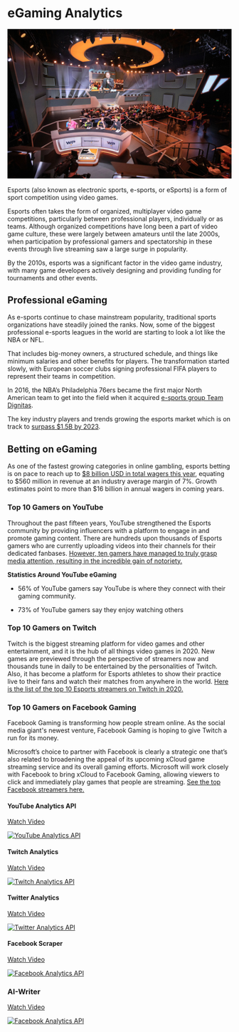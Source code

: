 # eGaming Analytics

![image](images/egaming.jpg)

Esports (also known as electronic sports, e-sports, or eSports) is a form of sport competition using video games.

Esports often takes the form of organized, multiplayer video game competitions, particularly between professional players, individually or as teams. Although organized competitions have long been a part of video game culture, these were largely between amateurs until the late 2000s, when participation by professional gamers and spectatorship in these events through live streaming saw a large surge in popularity.

By the 2010s, esports was a significant factor in the video game industry, with many game developers actively designing and providing funding for tournaments and other events.

## Professional eGaming

As e-sports continue to chase mainstream popularity, traditional sports organizations have steadily joined the ranks. Now, some of the biggest professional e-sports leagues in the world are starting to look a lot like the NBA or NFL. 

That includes big-money owners, a structured schedule, and things like minimum salaries and other benefits for players. The transformation started slowly, with European soccer clubs signing professional FIFA players to represent their teams in competition. 

In 2016, the NBA’s Philadelphia 76ers became the first major North American team to get into the field when it acquired [e-sports group Team Dignitas](https://www.theverge.com/2016/9/26/13057934/nba-philadelphia-76ers-buy-esports-team-dignitas).

The key industry players and trends growing the esports market which is on track to [surpass $1.5B by 2023](https://www.businessinsider.com/esports-ecosystem-market-report).

## Betting on eGaming

As one of the fastest growing categories in online gambling, esports betting is on pace to reach up to [$8 billion USD in total wagers this year](https://venturebeat.com/2019/06/03/betting-is-esports-biggest-and-most-underappreciated-opportunity/), equating to $560 million in revenue at an industry average margin of 7%. Growth estimates point to more than $16 billion in annual wagers in coming years.

### Top 10 Gamers on YouTube

Throughout the past fifteen years, YouTube strengthened the Esports community by providing influencers with a platform to engage in and promote gaming content. There are hundreds upon thousands of Esports gamers who are currently uploading videos into their channels for their dedicated fanbases. [However, ten gamers have managed to truly grasp media attention, resulting in the incredible gain of notoriety.](https://www.lineups.com/esports/top-10-gamers-on-youtube/)

**Statistics Around YouTube eGaming**

- 56% of YouTube gamers say YouTube is where they connect with their gaming community.

- 73% of YouTube gamers say they enjoy watching others

### Top 10 Gamers on Twitch

Twitch is the biggest streaming platform for video games and other entertainment, and it is the hub of all things video games in 2020. New games are previewed through the perspective of streamers now and thousands tune in daily to be entertained by the personalities of Twitch. Also, it has become a platform for Esports athletes to show their practice live to their fans and watch their matches from anywhere in the world. [Here is the list of the top 10 Esports streamers on Twitch in 2020.](https://www.lineups.com/esports/top-10-esports-twitch-streamers/)

### Top 10 Gamers on Facebook Gaming

Facebook Gaming is transforming how people stream online. As the social media giant's newest venture, Facebook Gaming is hoping to give Twitch a run for its money.

Microsoft’s choice to partner with Facebook is clearly a strategic one that’s also related to broadening the appeal of its upcoming xCloud game streaming service and its overall gaming efforts. Microsoft will work closely with Facebook to bring xCloud to Facebook Gaming, allowing viewers to click and immediately play games that people are streaming.  [See the top Facebook streamers here.](
https://www.ranker.com/list/best-facebook-gaming-streamers/ranker-games)

#### YouTube Analytics API

[Watch Video](https://www.youtube.com/watch?v=XumcNPRyUHg)

[![YouTube Analytics API](https://img.youtube.com/vi/XumcNPRyUHg/0.jpg)](https://www.youtube.com/watch?v=XumcNPRyUHg)

#### Twitch Analytics

[Watch Video](https://www.youtube.com/watch?v=nASfFE9kIas)

[![Twitch Analytics API](https://img.youtube.com/vi/nASfFE9kIas/0.jpg)](https://www.youtube.com/watch?v=nASfFE9kIas)

#### Twitter Analytics

[Watch Video](https://www.youtube.com/watch?v=ujId4ipkBio)

[![Twitter Analytics API](https://img.youtube.com/vi/ujId4ipkBio/0.jpg)](https://www.youtube.com/watch?v=ujId4ipkBio)

#### Facebook Scraper

[Watch Video](https://www.youtube.com/watch?v=ZImNusQ0I6g)

[![Facebook Analytics API](https://img.youtube.com/vi/ZImNusQ0I6g/0.jpg)](https://www.youtube.com/watch?v=ZImNusQ0I6g)

### AI-Writer

[Watch Video](https://www.youtube.com/watch?v=MdI6nvxseEA)

[![Facebook Analytics API](https://img.youtube.com/vi/MdI6nvxseEA/0.jpg)](https://www.youtube.com/watch?v=MdI6nvxseEA)

